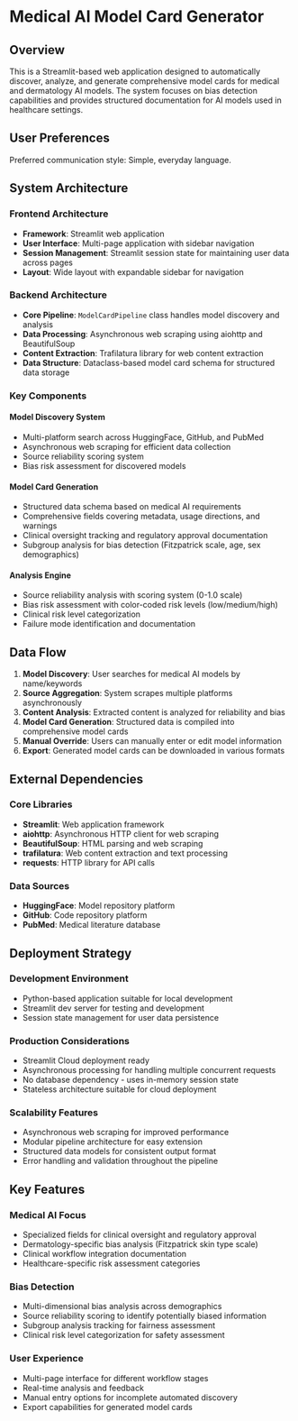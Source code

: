 # Medical AI Model Card Generator

## Overview

This is a Streamlit-based web application designed to automatically discover, analyze, and generate comprehensive model cards for medical and dermatology AI models. The system focuses on bias detection capabilities and provides structured documentation for AI models used in healthcare settings.

## User Preferences

Preferred communication style: Simple, everyday language.

## System Architecture

### Frontend Architecture
- **Framework**: Streamlit web application
- **User Interface**: Multi-page application with sidebar navigation
- **Session Management**: Streamlit session state for maintaining user data across pages
- **Layout**: Wide layout with expandable sidebar for navigation

### Backend Architecture
- **Core Pipeline**: `ModelCardPipeline` class handles model discovery and analysis
- **Data Processing**: Asynchronous web scraping using aiohttp and BeautifulSoup
- **Content Extraction**: Trafilatura library for web content extraction
- **Data Structure**: Dataclass-based model card schema for structured data storage

### Key Components

#### Model Discovery System
- Multi-platform search across HuggingFace, GitHub, and PubMed
- Asynchronous web scraping for efficient data collection
- Source reliability scoring system
- Bias risk assessment for discovered models

#### Model Card Generation
- Structured data schema based on medical AI requirements
- Comprehensive fields covering metadata, usage directions, and warnings
- Clinical oversight tracking and regulatory approval documentation
- Subgroup analysis for bias detection (Fitzpatrick scale, age, sex demographics)

#### Analysis Engine
- Source reliability analysis with scoring system (0-1.0 scale)
- Bias risk assessment with color-coded risk levels (low/medium/high)
- Clinical risk level categorization
- Failure mode identification and documentation

## Data Flow

1. **Model Discovery**: User searches for medical AI models by name/keywords
2. **Source Aggregation**: System scrapes multiple platforms asynchronously
3. **Content Analysis**: Extracted content is analyzed for reliability and bias
4. **Model Card Generation**: Structured data is compiled into comprehensive model cards
5. **Manual Override**: Users can manually enter or edit model information
6. **Export**: Generated model cards can be downloaded in various formats

## External Dependencies

### Core Libraries
- **Streamlit**: Web application framework
- **aiohttp**: Asynchronous HTTP client for web scraping
- **BeautifulSoup**: HTML parsing and web scraping
- **trafilatura**: Web content extraction and text processing
- **requests**: HTTP library for API calls

### Data Sources
- **HuggingFace**: Model repository platform
- **GitHub**: Code repository platform
- **PubMed**: Medical literature database

## Deployment Strategy

### Development Environment
- Python-based application suitable for local development
- Streamlit dev server for testing and development
- Session state management for user data persistence

### Production Considerations
- Streamlit Cloud deployment ready
- Asynchronous processing for handling multiple concurrent requests
- No database dependency - uses in-memory session state
- Stateless architecture suitable for cloud deployment

### Scalability Features
- Asynchronous web scraping for improved performance
- Modular pipeline architecture for easy extension
- Structured data models for consistent output format
- Error handling and validation throughout the pipeline

## Key Features

### Medical AI Focus
- Specialized fields for clinical oversight and regulatory approval
- Dermatology-specific bias analysis (Fitzpatrick skin type scale)
- Clinical workflow integration documentation
- Healthcare-specific risk assessment categories

### Bias Detection
- Multi-dimensional bias analysis across demographics
- Source reliability scoring to identify potentially biased information
- Subgroup analysis tracking for fairness assessment
- Clinical risk level categorization for safety assessment

### User Experience
- Multi-page interface for different workflow stages
- Real-time analysis and feedback
- Manual entry options for incomplete automated discovery
- Export capabilities for generated model cards
